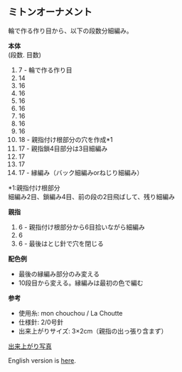 ミトンオーナメント
---

輪で作る作り目から、以下の段数分細編み。

**本体**  
(段数. 目数)
1. 7 - 輪で作る作り目
1. 14
1. 16
1. 16
1. 16
1. 16
1. 16
1. 16
1. 16
1. 18 - 親指付け根部分の穴を作成*1
1. 17 - 親指鎖4目部分は3目細編み
1. 17
1. 17
1. 17 - 縁編み（バック細編みorねじり細編み）

*1:親指付け根部分  
細編み2目、鎖編み4目、前の段の2目飛ばして、残り細編み

**親指**
1. 6 - 親指付け根部分から6目拾いながら細編み
1. 6
1. 6 - 最後はとじ針で穴を閉じる

**配色例**
- 最後の縁編み部分のみ変える
- 10段目から変える。縁編みは最初の色で編む

**参考**
- 使用糸: mon chouchou / La Choutte
- 仕様針: 2/0号針
- 出来上がりサイズ: 3×2cm（親指の出っ張り含まず）

[出来上がり写真](https://www.instagram.com/p/BbQv8WiDDun/?hl=ja&taken-by=_hakononaka_)


English version is [here](https://github.com/ayak00/crochet/blob/master/mitten_ornament_en.md).
